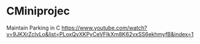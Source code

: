 # CMiniprojec
Maintain Parking in C
https://www.youtube.com/watch?v=9JKXrZclvLo&list=PLoxQvXKPyCeVFlkXm8K62vxSS6ekhmyfB&index=1
